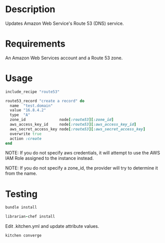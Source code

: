 Description
===========

Updates Amazon Web Service's Route 53 (DNS) service.

Requirements
============

An Amazon Web Services account and a Route 53 zone.

Usage
=====

```ruby
include_recipe "route53"

route53_record "create a record" do
  name  "test.domain"
  value "16.8.4.2"
  type  "A"
  zone_id               node[:route53][:zone_id]
  aws_access_key_id     node[:route53][:aws_access_key_id]
  aws_secret_access_key node[:route53][:aws_secret_access_key]
  overwrite true
  action :create
end
```

NOTE: If you do not specify aws credentials, it will attempt
 to use the AWS IAM Role assigned to the instance instead.

NOTE: If you do not specify a zone_id, the provider will try
 to determine it from the name.

Testing
=======

```ruby
bundle install

librarian-chef install
```

Edit .kitchen.yml and update attribute values.

```ruby
kitchen converge
```
